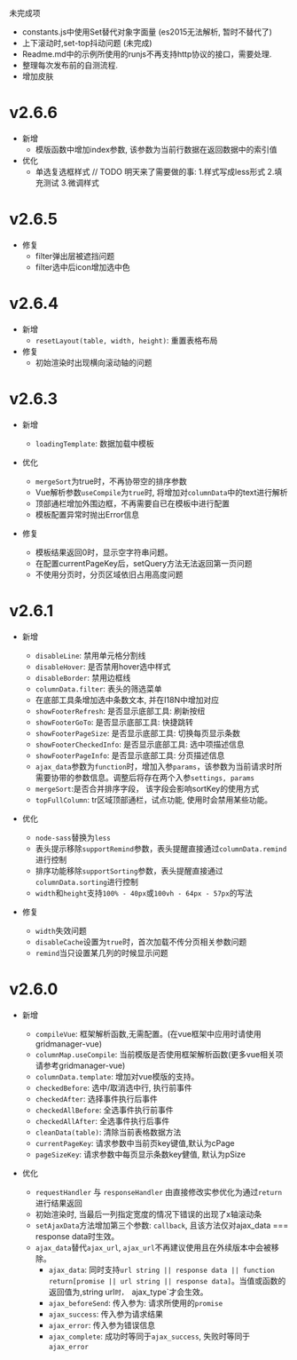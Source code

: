 未完成项
- constants.js中使用Set替代对象字面量 (es2015无法解析, 暂时不替代了)
- 上下滚动时,set-top抖动问题 (未完成)
- Readme.md中的示例所使用的runjs不再支持http协议的接口，需要处理.
- 整理每次发布前的自测流程.
- 增加皮肤
# v2.6.6
- 新增
    - 模版函数中增加index参数, 该参数为当前行数据在返回数据中的索引值
- 优化
    - 单选复选框样式 // TODO 明天来了需要做的事: 1.样式写成less形式 2.填充测试 3.微调样式

# v2.6.5
- 修复
    - filter弹出层被遮挡问题
    - filter选中后icon增加选中色

# v2.6.4
- 新增
    - `resetLayout(table, width, height)`: 重置表格布局
- 修复
    - 初始渲染时出现横向滚动轴的问题

# v2.6.3
- 新增
    - `loadingTemplate`: 数据加载中模板

- 优化
    - `mergeSort`为true时，不再协带空的排序参数
    - Vue解析参数`useCompile`为`true`时, 将增加对`columnData`中的text进行解析
    - 顶部通栏增加外围边框，不再需要自已在模板中进行配置
    - 模板配置异常时抛出Error信息

- 修复
    - 模板结果返回0时，显示空字符串问题。
    - 在配置currentPageKey后，setQuery方法无法返回第一页问题
    - 不使用分页时，分页区域依旧占用高度问题

# v2.6.1
- 新增
    - `disableLine`: 禁用单元格分割线
    - `disableHover`: 是否禁用hover选中样式
    - `disableBorder`: 禁用边框线
    - `columnData.filter`: 表头的筛选菜单
    - 在底部工具条增加选中条数文本, 并在I18N中增加对应
    - `showFooterRefresh`: 是否显示底部工具: 刷新按纽
    - `showFooterGoTo`: 是否显示底部工具: 快捷跳转
    - `showFooterPageSize`: 是否显示底部工具: 切换每页显示条数
    - `showFooterCheckedInfo`: 是否显示底部工具: 选中项描述信息
    - `showFooterPageInfo`: 是否显示底部工具: 分页描述信息
    - `ajax_data`参数为`function`时，增加入参`params`，该参数为当前请求时所需要协带的参数信息。调整后将存在两个入参`settings, params`
    - `mergeSort`:是否合并排序字段， 该字段会影响sortKey的使用方式
    - `topFullColumn`: tr区域顶部通栏，试点功能, 使用时会禁用某些功能。

- 优化
	- `node-sass`替换为`less`
	- 表头提示移除`supportRemind`参数，表头提醒直接通过`columnData.remind`进行控制
	- 排序功能移除`supportSorting`参数，表头提醒直接通过`columnData.sorting`进行控制
	- `width`和`height`支持`100% - 40px`或`100vh - 64px - 57px`的写法

- 修复
    - `width`失效问题
    - `disableCache`设置为`true`时，首次加载不传分页相关参数问题
    - `remind`当只设置某几列的时候显示问题

# v2.6.0
- 新增
	- `compileVue`: 框架解析函数,无需配置。(在vue框架中应用时请使用gridmanager-vue)
	- `columnMap.useCompile`: 当前模版是否使用框架解析函数(更多vue相关项请参考gridmanager-vue)
	- `columnData.template`: 增加对vue模版的支持。
	- `checkedBefore`: 选中/取消选中行, 执行前事件
	- `checkedAfter`: 选择事件执行后事件
	- `checkedAllBefore`: 全选事件执行前事件
	- `checkedAllAfter`: 全选事件执行后事件
	- `cleanData(table)`: 清除当前表格数据方法
	- `currentPageKey`: 请求参数中当前页key键值,默认为cPage
	- `pageSizeKey`: 请求参数中每页显示条数key健值, 默认为pSize
	
- 优化
	- `requestHandler` 与 `responseHandler` 由直接修改实参优化为通过`return`进行结果返回
	- 初始渲染时, 当最后一列指定宽度的情况下错误的出现了x轴滚动条
	- `setAjaxData`方法增加第三个参数: `callback`, 且该方法仅对ajax_data === response data时生效。
	- `ajax_data`替代`ajax_url`, `ajax_url`不再建议使用且在外续版本中会被移除。
		- `ajax_data`: 同时支持`url string || response data || function return[promise || url string || response data]`。当值或函数的返回值为,string url`时， `ajax_type`才会生效。
		- `ajax_beforeSend`:  传入参为: 请求所使用的`promise`
		- `ajax_success`: 传入参为请求结果
		- `ajax_error`: 传入参为错误信息
		- `ajax_complete`: 成功时等同于`ajax_success`, 失败时等同于`ajax_error`
